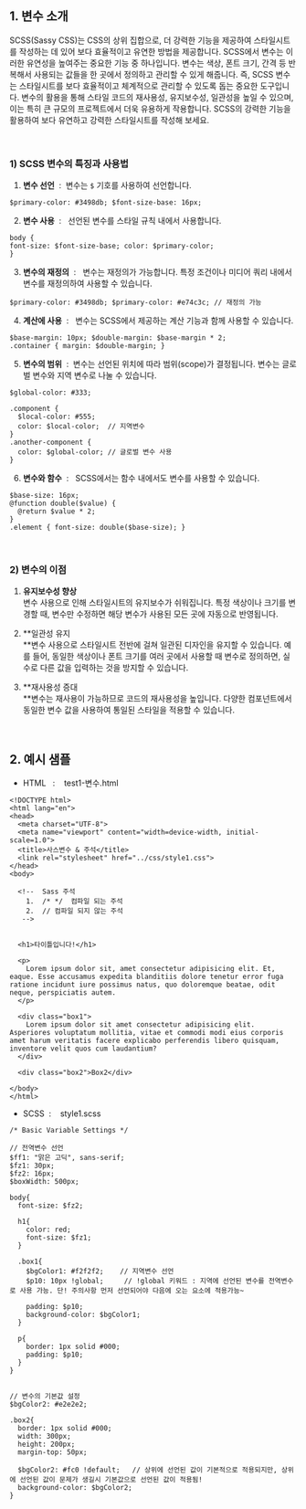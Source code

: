 ## 1\. 변수 소개

SCSS(Sassy CSS)는 CSS의 상위 집합으로, 더 강력한 기능을 제공하여 스타일시트를 작성하는 데 있어 보다 효율적이고 유연한 방법을 제공합니다. SCSS에서 변수는 이러한 유연성을 높여주는 중요한 기능 중 하나입니다. 변수는 색상, 폰트 크기, 간격 등 반복해서 사용되는 값들을 한 곳에서 정의하고 관리할 수 있게 해줍니다. 즉, SCSS 변수는 스타일시트를 보다 효율적이고 체계적으로 관리할 수 있도록 돕는 중요한 도구입니다. 변수의 활용을 통해 스타일 코드의 재사용성, 유지보수성, 일관성을 높일 수 있으며, 이는 특히 큰 규모의 프로젝트에서 더욱 유용하게 작용합니다. SCSS의 강력한 기능을 활용하여 보다 유연하고 강력한 스타일시트를 작성해 보세요.

  
<br>
  

### 1) SCSS 변수의 특징과 사용법

  

1. **변수 선언**  :  변수는 `$` 기호를 사용하여 선언합니다.
```
$primary-color: #3498db; $font-size-base: 16px;
```

  

2. **변수 사용**  :   선언된 변수를 스타일 규칙 내에서 사용합니다.
```
body { 
font-size: $font-size-base; color: $primary-color; 
}
```

  

3. **변수의 재정의**  :   변수는 재정의가 가능합니다. 특정 조건이나 미디어 쿼리 내에서 변수를 재정의하여 사용할 수 있습니다.
```
$primary-color: #3498db; $primary-color: #e74c3c; // 재정의 가능
```

  

4. **계산에 사용**  :   변수는 SCSS에서 제공하는 계산 기능과 함께 사용할 수 있습니다.
```
$base-margin: 10px; $double-margin: $base-margin * 2; 
.container { margin: $double-margin; }
```

  

5. **변수의 범위**  :  변수는 선언된 위치에 따라 범위(scope)가 결정됩니다. 변수는 글로벌 변수와 지역 변수로 나눌 수 있습니다.
```
$global-color: #333; 

.component { 
  $local-color: #555; 
  color: $local-color;  // 지역변수
} 
.another-component { 
  color: $global-color; // 글로벌 변수 사용 
}
```

  

6. **변수와 함수**  :   SCSS에서는 함수 내에서도 변수를 사용할 수 있습니다.
```
$base-size: 16px; 
@function double($value) { 
  @return $value * 2; 
} 
.element { font-size: double($base-size); }
```

<br>  

### 2) 변수의 이점

  

1. **유지보수성 향상**  
변수 사용으로 인해 스타일시트의 유지보수가 쉬워집니다. 특정 색상이나 크기를 변경할 때, 변수만 수정하면 해당 변수가 사용된 모든 곳에 자동으로 반영됩니다.  
  
2. **일관성 유지  
**변수 사용으로 스타일시트 전반에 걸쳐 일관된 디자인을 유지할 수 있습니다. 예를 들어, 동일한 색상이나 폰트 크기를 여러 곳에서 사용할 때 변수로 정의하면, 실수로 다른 값을 입력하는 것을 방지할 수 있습니다.  
  
3. **재사용성 증대  
**변수는 재사용이 가능하므로 코드의 재사용성을 높입니다. 다양한 컴포넌트에서 동일한 변수 값을 사용하여 통일된 스타일을 적용할 수 있습니다.

<br>

## 2\. 예시 샘플

  

- HTML   :    test1-변수.html

```
<!DOCTYPE html>
<html lang="en">
<head>
  <meta charset="UTF-8">
  <meta name="viewport" content="width=device-width, initial-scale=1.0">
  <title>사스변수 & 주석</title>
  <link rel="stylesheet" href="../css/style1.css">
</head>
<body>
  
  <!--  Sass 주석
    1.  /* */  컴파일 되는 주석
    2.  // 컴파일 되지 않는 주석
   --> 

 
  <h1>타이틀입니다!</h1>
 
  <p>
    Lorem ipsum dolor sit, amet consectetur adipisicing elit. Et, eaque. Esse accusamus expedita blanditiis dolore tenetur error fuga ratione incidunt iure possimus natus, quo doloremque beatae, odit neque, perspiciatis autem.
  </p>

  <div class="box1">
    Lorem ipsum dolor sit amet consectetur adipisicing elit. Asperiores voluptatum mollitia, vitae et commodi modi eius corporis amet harum veritatis facere explicabo perferendis libero quisquam, inventore velit quos cum laudantium?
  </div>

  <div class="box2">Box2</div>

</body>
</html>
```

  

- SCSS  :    style1.scss

```
/* Basic Variable Settings */

// 전역변수 선언
$ff1: "맑은 고딕", sans-serif;
$fz1: 30px;
$fz2: 16px;
$boxWidth: 500px;

body{
  font-size: $fz2;

  h1{
    color: red;
    font-size: $fz1;
  }  

  .box1{
    $bgColor1: #f2f2f2;    // 지역변수 선언
    $p10: 10px !global;     // !global 키워드 : 지역에 선언된 변수를 전역변수로 사용 가능. 단! 주의사항 먼저 선언되어야 다음에 오는 요소에 적용가능~

    padding: $p10;
    background-color: $bgColor1;
  }

  p{
    border: 1px solid #000;
    padding: $p10; 
  }   
}


// 변수의 기본값 설정
$bgColor2: #e2e2e2;

.box2{
  border: 1px solid #000;
  width: 300px;
  height: 200px;
  margin-top: 50px;

  $bgColor2: #fc0 !default;   // 상위에 선언된 값이 기본적으로 적용되지만, 상위에 선언된 값이 문제가 생길시 기본값으로 선언된 값이 적용됨!
  background-color: $bgColor2;
}
```